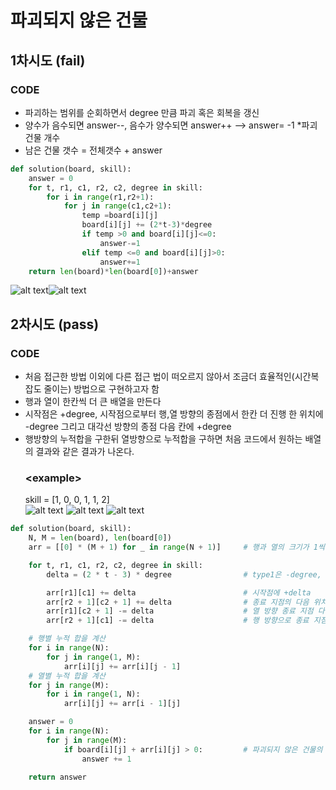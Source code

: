 #  파괴되지 않은 건물
## 1차시도 (fail)

### CODE
- 파괴하는 범위를 순회하면서 degree 만큼 파괴 혹은 회복을 갱신
- 양수가 음수되면 answer--, 음수가 양수되면 answer++ --> answer= -1 *파괴 건물 개수
- 남은 건물 갯수 = 전체갯수 + answer
```python
def solution(board, skill):
    answer = 0
    for t, r1, c1, r2, c2, degree in skill:
        for i in range(r1,r2+1):
            for j in range(c1,c2+1):
                temp =board[i][j]
                board[i][j] += (2*t-3)*degree
                if temp >0 and board[i][j]<=0:
                    answer-=1
                elif temp <=0 and board[i][j]>0:
                    answer+=1
    return len(board)*len(board[0])+answer
```
![alt text](image-1.png)![alt text](image-2.png)


## 2차시도 (pass)

### CODE
- 처음 접근한 방법 이외에 다른 접근 법이 떠오르지 않아서 조금더 효율적인(시간복잡도 줄이는) 방법으로 구현하고자 함
- 행과 열이 한칸씩 더 큰 배열을 만든다
- 시작점은 +degree, 시작점으로부터 행,열 방향의 종점에서 한칸 더 진행 한 위치에 -degree 그리고 대각선 방향의 종점 다음 칸에 +degree
- 행방향의 누적합을 구한뒤 열방향으로 누적합을 구하면 처음 코드에서 원하는 배열의 결과와 같은 결과가 나온다.<br>
    ### \<example>
    skill = [1, 0, 0, 1, 1, 2]
    <br> 
    ![alt text](image-5.png)
    ![alt text](image-6.png)
    ![alt text](image-7.png)
```python
def solution(board, skill):
    N, M = len(board), len(board[0])
    arr = [[0] * (M + 1) for _ in range(N + 1)]     # 행과 열의 크기가 1씩 더 큰 배열을 초기화

    for t, r1, c1, r2, c2, degree in skill:
        delta = (2 * t - 3) * degree                # type1은 -degree, type2는 +degree

        arr[r1][c1] += delta                        # 시작점에 +delta
        arr[r2 + 1][c2 + 1] += delta                # 종료 지점의 다음 위치에 +delta
        arr[r1][c2 + 1] -= delta                    # 열 방향 종료 지점 다음 위치에 -delta
        arr[r2 + 1][c1] -= delta                    # 행 방향으로 종료 지점 다음 위치에 -delta

    # 행별 누적 합을 계산
    for i in range(N):
        for j in range(1, M):
            arr[i][j] += arr[i][j - 1]
    # 열별 누적 합을 계산
    for j in range(M):
        for i in range(1, N):
            arr[i][j] += arr[i - 1][j]

    answer = 0
    for i in range(N):
        for j in range(M):
            if board[i][j] + arr[i][j] > 0:         # 파괴되지 않은 건물의 수를 카운트
                answer += 1

    return answer

```
